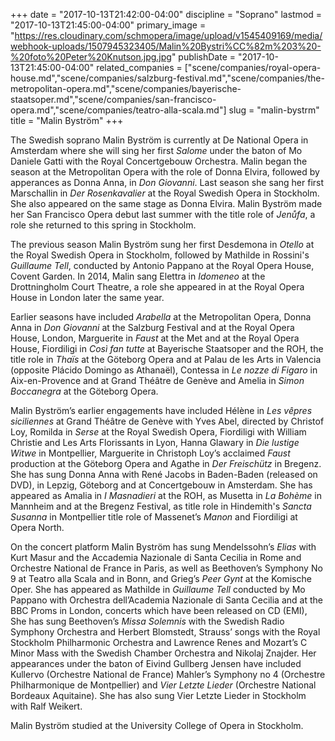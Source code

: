 +++
date = "2017-10-13T21:42:00-04:00"
discipline = "Soprano"
lastmod = "2017-10-13T21:45:00-04:00"
primary_image = "https://res.cloudinary.com/schmopera/image/upload/v1545409169/media/webhook-uploads/1507945323405/Malin%20Bystri%CC%82m%203%20-%20foto%20Peter%20Knutson.jpg.jpg"
publishDate = "2017-10-13T21:45:00-04:00"
related_companies = ["scene/companies/royal-opera-house.md","scene/companies/salzburg-festival.md","scene/companies/the-metropolitan-opera.md","scene/companies/bayerische-staatsoper.md","scene/companies/san-francisco-opera.md","scene/companies/teatro-alla-scala.md"]
slug = "malin-bystrm"
title = "Malin Byström"
+++

The Swedish soprano Malin Byström is currently at De National Opera in Amsterdam where she will sing her first *Salome* under the baton of Mo Daniele Gatti with the Royal Concertgebouw Orchestra. Malin began the season at the Metropolitan Opera with the role of Donna Elvira, followed by apperances as Donna Anna, in *Don Giovanni*. Last season she sang her first Marschallin in *Der Rosenkavalier* at the Royal Swedish Opera in Stockholm. She also appeared on the same stage as Donna Elvira. Malin Byström made her San Francisco Opera debut last summer with the title role of *Jenůfa*, a role she returned to this spring in Stockholm.

The previous season Malin Byström sung her first Desdemona in *Otello* at the Royal Swedish Opera in Stockholm, followed by Mathilde in Rossini's *Guillaume Tell*, conducted by Antonio Pappano at the Royal Opera House, Covent Garden. In 2014, Malin sang Elettra in *Idomeneo* at the Drottningholm Court Theatre, a role she appeared in at the Royal Opera House in London later the same year.

Earlier seasons have included *Arabella* at the Metropolitan Opera, Donna Anna in *Don Giovanni* at the Salzburg Festival and at the Royal Opera House, London, Marguerite in *Faust* at the Met and at the Royal Opera House, Fiordiligi in *Così fan tutte* at Bayerische Staatsoper and the ROH, the title role in *Thaïs* at the Göteborg Opera and at Palau de les Arts in Valencia (opposite Plácido Domingo as Athanaël), Contessa in *Le nozze di Figaro* in Aix-en-Provence and at Grand Théâtre de Genève and Amelia in *Simon Boccanegra* at the Göteborg Opera.

Malin Byström’s earlier engagements have included Hélène in *Les vêpres siciliennes* at Grand Théâtre de Genève with Yves Abel, directed by Christof Loy, Romilda in *Serse* at the Royal Swedish Opera, Fiordiligi with William Christie and Les Arts Florissants in Lyon, Hanna Glawary in *Die lustige Witwe* in Montpellier, Marguerite in Christoph Loy’s acclaimed *Faust* production at the Göteborg Opera and Agathe in *Der Freischütz* in Bregenz. She has sung Donna Anna with René Jacobs in Baden-Baden (released on DVD), in Lepzig, Göteborg and at Concertgebouw in Amsterdam. She has appeared as Amalia in *I Masnadieri* at the ROH, as Musetta in *La Bohème* in Mannheim and at the Bregenz Festival, as title role in Hindemith's *Sancta Susanna* in Montpellier title role of Massenet’s *Manon* and Fiordiligi at Opera North.

On the concert platform Malin Byström has sung Mendelssohn’s *Elias* with Kurt Masur and the Accademia Nazionale di Santa Cecilia in Rome and Orchestre National de France in Paris, as well as Beethoven’s Symphony No 9 at Teatro alla Scala and in Bonn, and Grieg’s *Peer Gynt* at the Komische Oper. She has appeared as Mathilde in *Guillaume Tell* conducted by Mo Pappano with Orchestra dell’Academia Nazionale di Santa Cecilia and at the BBC Proms in London, concerts which have been released on CD (EMI), She has sung Beethoven’s *Missa Solemnis* with the Swedish Radio Symphony Orchestra and Herbert Blomstedt, Strauss’ songs with the Royal Stockholm Philharmonic Orchestra and Lawrence Renes and Mozart’s C Minor Mass with the Swedish Chamber Orchestra and Nikolaj Znajder. Her appearances under the baton of Eivind Gullberg Jensen have included Kullervo (Orchestre National de France) Mahler’s Symphony no 4 (Orchestre Philharmonique de Montpellier) and *Vier Letzte Lieder* (Orchestre National Bordeaux Aquitaine). She has also sung Vier Letzte Lieder in Stockholm with Ralf Weikert.

Malin Byström studied at the University College of Opera in Stockholm.
